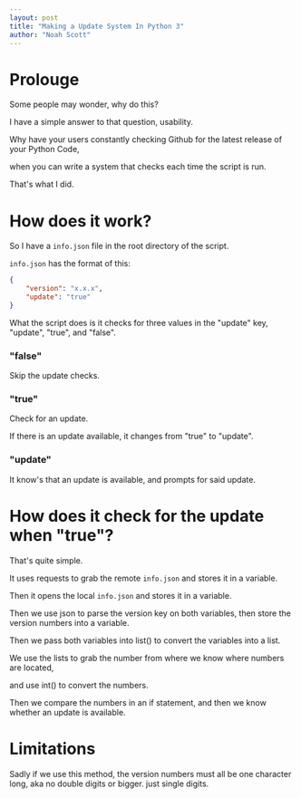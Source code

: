 ```yaml
---
layout: post
title: "Making a Update System In Python 3"
author: "Noah Scott"
---
```


# Prolouge
Some people may wonder, why do this?

I have a simple answer to that question, usability.

Why have your users constantly checking Github for the latest release of your Python Code,

when you can write a system that checks each time the script is run.

That's what I did.

# How does it work?
So I have a ```info.json``` file in the root directory of the script.

```info.json``` has the format of this:

```json
{
    "version": "x.x.x",
    "update": "true"
}
```
What the script does is it checks for three values in the "update" key, "update", "true", and "false".

### "false"
Skip the update checks.

### "true"
Check for an update.

If there is an update available, it changes from "true" to "update".

### "update"
It know's that an update is available, and prompts for said update.

# How does it check for the update when "true"?
That's quite simple.

It uses requests to grab the remote ```info.json``` and stores it in a variable.

Then it opens the local ```info.json``` and stores it in a variable.

Then we use json to parse the version key on both variables, then store the version numbers into a variable.

Then we pass both variables into list() to convert the variables into a list.

We use the lists to grab the number from where we know where numbers are located,

and use int() to convert the numbers.

Then we compare the numbers in an if statement, and then we know whether an update is available.

# Limitations
Sadly if we use this method, the version numbers must all be one character long, aka no double digits or bigger. just single digits.
